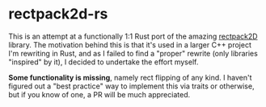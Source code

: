 # rectpack2d-rs

This is an attempt at a functionally 1:1 Rust port of the amazing [rectpack2D](https://github.com/TeamHypersomnia/rectpack2D) library. The motivation behind this is that it's used in a larger C++ project I'm rewriting in Rust, and as I failed to find a "proper" rewrite (only libraries "inspired" by it), I decided to undertake the effort myself.

**Some functionality is missing**, namely rect flipping of any kind. I haven't figured out a "best practice" way to implement this via traits or otherwise, but if you know of one, a PR will be much appreciated.

